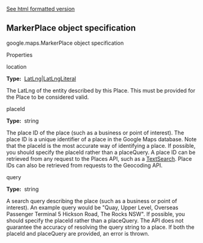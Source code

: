 [See html formatted version](https://huasofoundries.github.io/google-maps-documentation/MarkerPlace.html)


MarkerPlace object specification
--------------------------------

google.maps.MarkerPlace object specification

Properties

location

**Type:**  [LatLng](https://github.com/amenadiel/google-maps-documentation/blob/master/docs/LatLng.md)|[LatLngLiteral](https://github.com/amenadiel/google-maps-documentation/blob/master/docs/LatLngLiteral.md)

The LatLng of the entity described by this Place. This must be provided for the Place to be considered valid.

placeId

**Type:**  string

The place ID of the place (such as a business or point of interest). The place ID is a unique identifier of a place in the Google Maps database. Note that the placeId is the most accurate way of identifying a place. If possible, you should specify the placeId rather than a placeQuery. A place ID can be retrieved from any request to the Places API, such as a [TextSearch](https://developers.google.com/places/webservice/search). Place IDs can also be retrieved from requests to the Geocoding API.

query

**Type:**  string

A search query describing the place (such as a business or point of interest). An example query would be "Quay, Upper Level, Overseas Passenger Terminal 5 Hickson Road, The Rocks NSW". If possible, you should specify the placeId rather than a placeQuery. The API does not guarantee the accuracy of resolving the query string to a place. If both the placeId and placeQuery are provided, an error is thrown.
